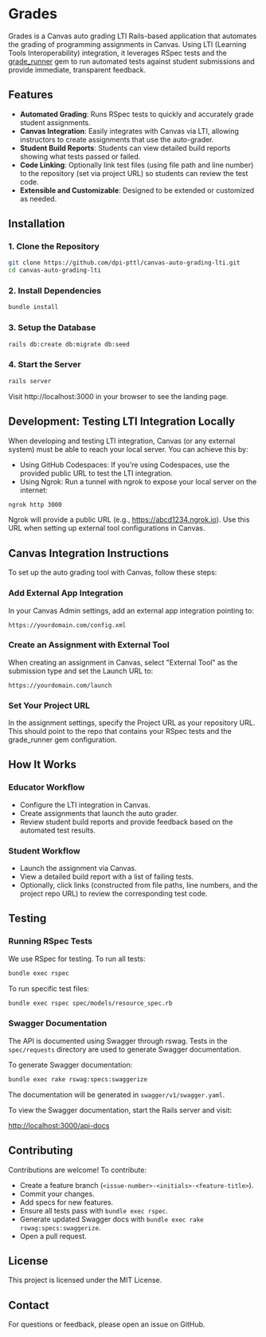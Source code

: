 # Grades

Grades is a Canvas auto grading LTI Rails-based application that automates the grading of programming assignments in Canvas. Using LTI (Learning Tools Interoperability) integration, it leverages RSpec tests and the [grade_runner](https://github.com/DPI-WE/grade_runner) gem to run automated tests against student submissions and provide immediate, transparent feedback.

## Features

- **Automated Grading**: Runs RSpec tests to quickly and accurately grade student assignments.
- **Canvas Integration**: Easily integrates with Canvas via LTI, allowing instructors to create assignments that use the auto-grader.
- **Student Build Reports**: Students can view detailed build reports showing what tests passed or failed.
- **Code Linking**: Optionally link test files (using file path and line number) to the repository (set via project URL) so students can review the test code.
- **Extensible and Customizable**: Designed to be extended or customized as needed.

## Installation

### 1. Clone the Repository

```bash
git clone https://github.com/dpi-pttl/canvas-auto-grading-lti.git
cd canvas-auto-grading-lti
```

### 2. Install Dependencies

```bash
bundle install
```

### 3. Setup the Database

```bash
rails db:create db:migrate db:seed
```

### 4. Start the Server

```bash
rails server
```

Visit http://localhost:3000 in your browser to see the landing page.

## Development: Testing LTI Integration Locally

When developing and testing LTI integration, Canvas (or any external system) must be able to reach your local server. You can achieve this by:

- Using GitHub Codespaces: If you're using Codespaces, use the provided public URL to test the LTI integration.
- Using Ngrok: Run a tunnel with ngrok to expose your local server on the internet:

```bash
ngrok http 3000
```

Ngrok will provide a public URL (e.g., https://abcd1234.ngrok.io). Use this URL when setting up external tool configurations in Canvas.

## Canvas Integration Instructions

To set up the auto grading tool with Canvas, follow these steps:

### Add External App Integration

In your Canvas Admin settings, add an external app integration pointing to:

`https://yourdomain.com/config.xml`

### Create an Assignment with External Tool

When creating an assignment in Canvas, select "External Tool" as the submission type and set the Launch URL to:

`https://yourdomain.com/launch`

### Set Your Project URL

In the assignment settings, specify the Project URL as your repository URL. This should point to the repo that contains your RSpec tests and the grade_runner gem configuration.

## How It Works

### Educator Workflow

- Configure the LTI integration in Canvas.
- Create assignments that launch the auto grader.
- Review student build reports and provide feedback based on the automated test results.

### Student Workflow

- Launch the assignment via Canvas.
- View a detailed build report with a list of failing tests.
- Optionally, click links (constructed from file paths, line numbers, and the project repo URL) to review the corresponding test code.

## Testing

### Running RSpec Tests

We use RSpec for testing. To run all tests:

```bash
bundle exec rspec
```

To run specific test files:

```bash
bundle exec rspec spec/models/resource_spec.rb
```

### Swagger Documentation

The API is documented using Swagger through rswag. Tests in the `spec/requests` directory are used to generate Swagger documentation.

To generate Swagger documentation:

```bash
bundle exec rake rswag:specs:swaggerize
```

The documentation will be generated in `swagger/v1/swagger.yaml`.

To view the Swagger documentation, start the Rails server and visit:

<http://localhost:3000/api-docs>

## Contributing

Contributions are welcome! To contribute:

- Create a feature branch (`<issue-number>-<initials>-<feature-title>`).
- Commit your changes.
- Add specs for new features.
- Ensure all tests pass with `bundle exec rspec`.
- Generate updated Swagger docs with `bundle exec rake rswag:specs:swaggerize`.
- Open a pull request.

## License

This project is licensed under the MIT License.

## Contact

For questions or feedback, please open an issue on GitHub.
